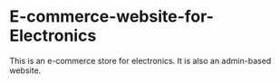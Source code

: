 # E-commerce-website-for-Electronics
This is an e-commerce store for electronics. It is also an admin-based website.
